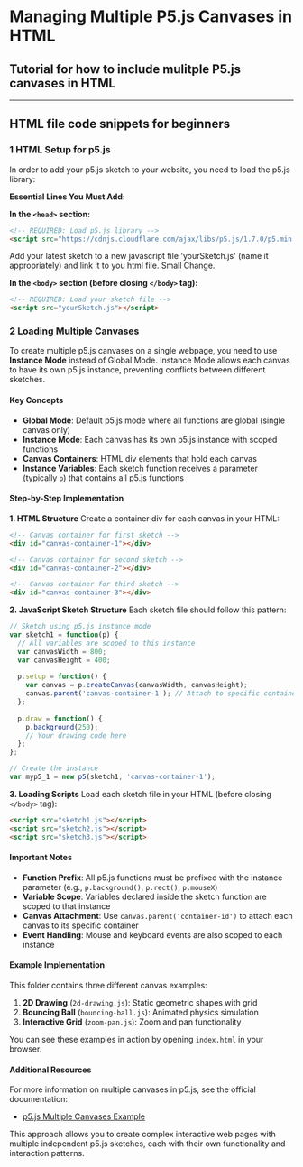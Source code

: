 
# Managing Multiple P5.js Canvases in HTML

## Tutorial for how to include mulitple P5.js canvases in HTML
---

## HTML file code snippets for beginners
### 1  HTML Setup for p5.js

In order to add your p5.js sketch to your website, you need to load the p5.js library:

**Essential Lines You Must Add:**

**In the `<head>` section:**
```html
<!-- REQUIRED: Load p5.js library -->
<script src="https://cdnjs.cloudflare.com/ajax/libs/p5.js/1.7.0/p5.min.js"></script>
```

Add your latest sketch to a new javascript file 'yourSketch.js' (name it appropriately) and link it to you html file. Small Change.

**In the `<body>` section (before closing `</body>` tag):**
```html
<!-- REQUIRED: Load your sketch file -->
<script src="yourSketch.js"></script>
```

### 2 Loading Multiple Canvases

To create multiple p5.js canvases on a single webpage, you need to use **Instance Mode** instead of Global Mode. Instance Mode allows each canvas to have its own p5.js instance, preventing conflicts between different sketches.

#### Key Concepts

- **Global Mode**: Default p5.js mode where all functions are global (single canvas only)
- **Instance Mode**: Each canvas has its own p5.js instance with scoped functions
- **Canvas Containers**: HTML div elements that hold each canvas
- **Instance Variables**: Each sketch function receives a parameter (typically `p`) that contains all p5.js functions

#### Step-by-Step Implementation

**1. HTML Structure**
Create a container div for each canvas in your HTML:

```html
<!-- Canvas container for first sketch -->
<div id="canvas-container-1"></div>

<!-- Canvas container for second sketch -->
<div id="canvas-container-2"></div>

<!-- Canvas container for third sketch -->
<div id="canvas-container-3"></div>
```

**2. JavaScript Sketch Structure**
Each sketch file should follow this pattern:

```javascript
// Sketch using p5.js instance mode
var sketch1 = function(p) {
  // All variables are scoped to this instance
  var canvasWidth = 800;
  var canvasHeight = 400;
  
  p.setup = function() {
    var canvas = p.createCanvas(canvasWidth, canvasHeight);
    canvas.parent('canvas-container-1'); // Attach to specific container
  };
  
  p.draw = function() {
    p.background(250);
    // Your drawing code here
  };
};

// Create the instance
var myp5_1 = new p5(sketch1, 'canvas-container-1');
```

**3. Loading Scripts**
Load each sketch file in your HTML (before closing `</body>` tag):

```html
<script src="sketch1.js"></script>
<script src="sketch2.js"></script>
<script src="sketch3.js"></script>
```

#### Important Notes

- **Function Prefix**: All p5.js functions must be prefixed with the instance parameter (e.g., `p.background()`, `p.rect()`, `p.mouseX`)
- **Variable Scope**: Variables declared inside the sketch function are scoped to that instance
- **Canvas Attachment**: Use `canvas.parent('container-id')` to attach each canvas to its specific container
- **Event Handling**: Mouse and keyboard events are also scoped to each instance

#### Example Implementation

This folder contains three different canvas examples:
1. **2D Drawing** (`2d-drawing.js`): Static geometric shapes with grid
2. **Bouncing Ball** (`bouncing-ball.js`): Animated physics simulation  
3. **Interactive Grid** (`zoom-pan.js`): Zoom and pan functionality

You can see these examples in action by opening `index.html` in your browser.

#### Additional Resources

For more information on multiple canvases in p5.js, see the official documentation:
- [p5.js Multiple Canvases Example](https://p5js.org/examples/advanced-canvas-rendering-multiple-canvases/)

This approach allows you to create complex interactive web pages with multiple independent p5.js sketches, each with their own functionality and interaction patterns.